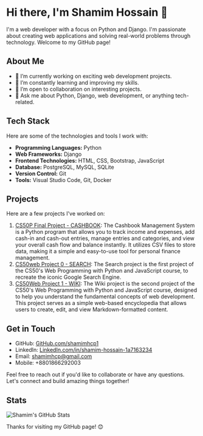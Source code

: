 # Hi there, I'm Shamim Hossain 👋

I'm a web developer with a focus on Python and Django. I'm passionate about creating web applications and solving real-world problems through technology. Welcome to my GitHub page!

## About Me

- 🔭 I’m currently working on exciting web development projects.
- 🌱 I’m constantly learning and improving my skills.
- 👯 I’m open to collaboration on interesting projects.
- 💬 Ask me about Python, Django, web development, or anything tech-related.

## Tech Stack

Here are some of the technologies and tools I work with:

- **Programming Languages:** Python
- **Web Frameworks:** Django
- **Frontend Technologies:** HTML, CSS, Bootstrap, JavaScript
- **Database:** PostgreSQL, MySQL, SQLite
- **Version Control:** Git
- **Tools:** Visual Studio Code, Git, Docker

## Projects

Here are a few projects I've worked on:

1. [CS50P Final Project - CASHBOOK](https://github.com/shamimhcp1/cs50p-final-project-cashbook.git): The Cashbook Management System is a Python program that allows you to track income and expenses, add cash-in and cash-out entries, manage entries and categories, and view your overall cash flow and balance instantly. It utilizes CSV files to store data, making it a simple and easy-to-use tool for personal finance management.
2. [CS50web Project 0 - SEARCH](https://github.com/shamimhcp1/cs50w-project-0-search.git): The Search project is the first project of the CS50's Web Programming with Python and JavaScript course, to recreate the iconic Google Search Engine.
3. [CS50Web Project 1 - WIKI](https://github.com/shamimhcp1/cs50w-project-1-wiki.git): The Wiki project is the second project of the CS50's Web Programming with Python and JavaScript course, designed to help you understand the fundamental concepts of web development. This project serves as a simple web-based encyclopedia that allows users to create, edit, and view Markdown-formatted content.

## Get in Touch

- GitHub: [GitHub.com/shamimhcp1](https://github.com/shamimhcp1)
- LinkedIn: [LinkedIn.com/in/shamim-hossain-1a7163234](https://www.linkedin.com/in/shamim-hossain-1a7163234)
- Email: shamimhcp@gmail.com
- Mobile: +8801866292003

Feel free to reach out if you'd like to collaborate or have any questions. Let's connect and build amazing things together!

## Stats

![Shamim's GitHub Stats](https://github-readme-stats.vercel.app/api?username=shamimhcp1&show_icons=true&theme=dark)

Thanks for visiting my GitHub page! 😊

